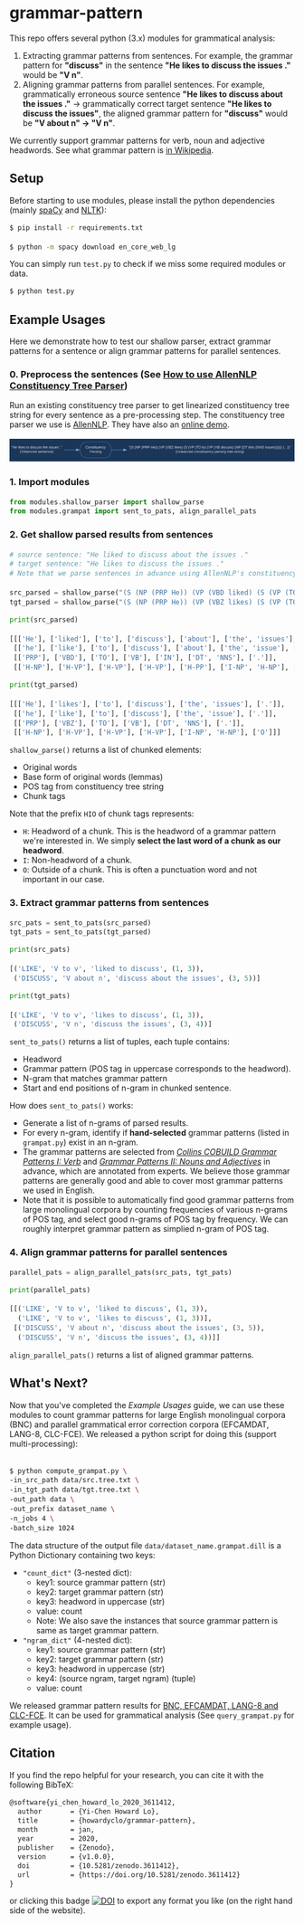# grammar-pattern

This repo offers several python (3.x) modules for grammatical analysis:
1. Extracting grammar patterns from sentences. For example, the grammar pattern for **"discuss"** in the sentence **"He likes to discuss the issues ."** would be **"V n"**.
2. Aligning grammar patterns from parallel sentences. For example, grammatically erroneous source sentence **"He likes to discuss about the issues ."** → grammatically correct target sentence **"He likes to discuss the issues"**, the aligned grammar pattern for **"discuss"** would be **"V about n" → "V n"**.

We currently support grammar patterns for verb, noun and adjective headwords. See what grammar pattern is [in Wikipedia](https://en.wikipedia.org/wiki/Pattern_grammar).

## Setup
Before starting to use modules, please install the python dependencies (mainly [spaCy](https://spacy.io/) and [NLTK](https://www.nltk.org/)):
```sh
$ pip install -r requirements.txt

$ python -m spacy download en_core_web_lg 
```

You can simply run `test.py` to check if we miss some required modules or data.
```sh
$ python test.py
```

## Example Usages
Here we demonstrate how to test our shallow parser, extract grammar patterns for a sentence or align grammar patterns for parallel sentences.

### 0. Preprocess the sentences (See [How to use AllenNLP Constituency Tree Parser](how-to-use-allennlp-constituency-tree-parser/README.md))
Run an existing constituency tree parser to get linearized constituency tree string for every sentence as a pre-processing step. The constituency tree parser we use is [AllenNLP](https://github.com/allenai/allennlp). They have also an [online demo](http://demo.allennlp.org/constituency-parsing).
<br><br>
![Alt text](imgs/1.png)

### 1. Import modules
```python
from modules.shallow_parser import shallow_parse
from modules.grampat import sent_to_pats, align_parallel_pats
```

### 2. Get shallow parsed results from sentences
```python
# source sentence: "He liked to discuss about the issues ."
# target sentence: "He likes to discuss the issues ."
# Note that we parse sentences in advance using AllenNLP's constituency tree parser.

src_parsed = shallow_parse("(S (NP (PRP He)) (VP (VBD liked) (S (VP (TO to) (VP (VB discuss) (PP (IN about) (NP (DT the) (NNS issues))))))) (. .))")
tgt_parsed = shallow_parse("(S (NP (PRP He)) (VP (VBZ likes) (S (VP (TO to) (VP (VB discuss) (NP (DT the) (NNS issues)))))) (. .))")
```
```python 
print(src_parsed)

[[['He'], ['liked'], ['to'], ['discuss'], ['about'], ['the', 'issues'], ['.']],
 [['he'], ['like'], ['to'], ['discuss'], ['about'], ['the', 'issue'], ['.']],
 [['PRP'], ['VBD'], ['TO'], ['VB'], ['IN'], ['DT', 'NNS'], ['.']],
 [['H-NP'], ['H-VP'], ['H-VP'], ['H-VP'], ['H-PP'], ['I-NP', 'H-NP'], ['O']]]
```
```python
print(tgt_parsed)

[[['He'], ['likes'], ['to'], ['discuss'], ['the', 'issues'], ['.']],
 [['he'], ['like'], ['to'], ['discuss'], ['the', 'issue'], ['.']],
 [['PRP'], ['VBZ'], ['TO'], ['VB'], ['DT', 'NNS'], ['.']],
 [['H-NP'], ['H-VP'], ['H-VP'], ['H-VP'], ['I-NP', 'H-NP'], ['O']]]
```
`shallow_parse()` returns a list of chunked elements:
- Original words
- Base form of original words (lemmas)
- POS tag from constituency tree string
- Chunk tags

Note that the prefix `HIO` of chunk tags represents:
- `H`: Headword of a chunk. This is the headword of a grammar pattern we're interested in. We simply **select the last word of a chunk as our headword**.
- `I`: Non-headword of a chunk.
- `O`: Outside of a chunk. This is often a punctuation word and not important in our case.

### 3. Extract grammar patterns from sentences
```python
src_pats = sent_to_pats(src_parsed)
tgt_pats = sent_to_pats(tgt_parsed)
```
```python
print(src_pats)

[('LIKE', 'V to v', 'liked to discuss', (1, 3)),
 ('DISCUSS', 'V about n', 'discuss about the issues', (3, 5))]
```
```python
print(tgt_pats)

[('LIKE', 'V to v', 'likes to discuss', (1, 3)),
 ('DISCUSS', 'V n', 'discuss the issues', (3, 4))]
```
`sent_to_pats()` returns a list of tuples, each tuple contains:
- Headword
- Grammar pattern (POS tag in uppercase corresponds to the headword).
- N-gram that matches grammar pattern
- Start and end positions of n-gram in chunked sentence.

How does `sent_to_pats()` works:
- Generate a list of n-grams of parsed results.
- For every n-gram, identify if **hand-selected** grammar patterns (listed in `grampat.py`) exist in an n-gram.
- The grammar patterns are selected from [*Collins COBUILD Grammar Patterns I: Verb*](http://arts-ccr-002.bham.ac.uk/ccr/patgram/) and [*Grammar Patterns II: Nouns and Adjectives*](https://www.amazon.com/Grammar-Patterns-II-Adjectives-COBUILD/dp/0003750671) in advance, which are annotated from experts. We believe those grammar patterns are generally good and able to cover most grammar patterns we used in English.
- Note that it is possible to automatically find good grammar patterns from large monolingual corpora by counting frequencies of various n-grams of POS tag, and select good n-grams of POS tag by frequency. We can roughly interpret grammar pattern as simplied n-gram of POS tag.

### 4. Align grammar patterns for parallel sentences
```python
parallel_pats = align_parallel_pats(src_pats, tgt_pats)
```
```python
print(parallel_pats)

[[('LIKE', 'V to v', 'liked to discuss', (1, 3)),
  ('LIKE', 'V to v', 'likes to discuss', (1, 3))],
 [('DISCUSS', 'V about n', 'discuss about the issues', (3, 5)),
  ('DISCUSS', 'V n', 'discuss the issues', (3, 4))]]
```
`align_parallel_pats()` returns a list of aligned grammar patterns.

## What's Next?
Now that you've completed the *Example Usages* guide, we can use these modules to count grammar patterns for large English monolingual corpora (BNC) and parallel grammatical error correction corpora (EFCAMDAT, LANG-8, CLC-FCE). We released a python script for doing this (support multi-processing):
<br><br>
```sh
$ python compute_grampat.py \
-in_src_path data/src.tree.txt \
-in_tgt_path data/tgt.tree.txt \
-out_path data \
-out_prefix dataset_name \
-n_jobs 4 \
-batch_size 1024
```

The data structure of the output file `data/dataset_name.grampat.dill` is a Python Dictionary containing two keys:

- `"count_dict"` (3-nested dict):
    - key1: source grammar pattern (str)
    - key2: target grammar pattern (str)
    - key3: headword in uppercase (str)
    - value: count
    - Note: We also save the instances that source grammar pattern is same as target grammar pattern.
- `"ngram_dict"` (4-nested dict):
    - key1: source grammar pattern (str)
    - key2: target grammar pattern (str)
    - key3: headword in uppercase (str)
    - key4: (source ngram, target ngram) (tuple)
    - value: count 

We released grammar pattern results for [BNC, EFCAMDAT, LANG-8 and CLC-FCE](https://goo.gl/aKR7Hr). It can be used for grammatical analysis (See `query_grampat.py` for example usage).

## Citation
If you find the repo helpful for your research, you can cite it with the following BibTeX:
```
@software{yi_chen_howard_lo_2020_3611412,
  author       = {Yi-Chen Howard Lo},
  title        = {howardyclo/grammar-pattern},
  month        = jan,
  year         = 2020,
  publisher    = {Zenodo},
  version      = {v1.0.0},
  doi          = {10.5281/zenodo.3611412},
  url          = {https://doi.org/10.5281/zenodo.3611412}
}
```
or clicking this badge [![DOI](https://zenodo.org/badge/136430580.svg)](https://zenodo.org/badge/latestdoi/136430580)
to export any format you like (on the right hand side of the website).
